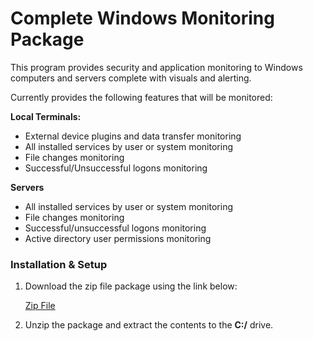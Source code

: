 # Complete Windows Monitoring Package

This program provides security and application monitoring to Windows computers and servers complete with visuals and alerting.

Currently provides the following features that will be monitored:

<b>Local Terminals:</b>
- External device plugins and data transfer monitoring
- All installed services by user or system monitoring
- File changes monitoring
- Successful/Unsuccessful logons monitoring 


<b>Servers</b>
- All installed services by user or system monitoring
- File changes monitoring
- Successful/unsuccessful logons monitoring
- Active directory user permissions monitoring

### Installation & Setup

1. Download the zip file package using the link below:

   [Zip File](https://github.com/themarcusaurelius/windows-monitoring/archive/master.zip)

2. Unzip the package and extract the contents to the <b>C:/</b> drive.

